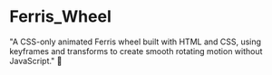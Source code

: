 # Ferris_Wheel
"A CSS-only animated Ferris wheel built with HTML and CSS, using keyframes and transforms to create smooth rotating motion without JavaScript." 🎡
